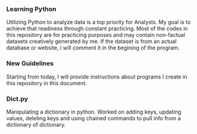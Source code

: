 ### Learning Python ###

Utilizing Python to analyze data is a top priority for Analysts. My goal is to achieve that readiness through 
constant practicing. Most of the codes in this repository are for practicing purposes and may contain non-factual 
datasets creatively generated by me. If the dataset is from an actual database or website,
I will comment it in the begining of the program.

### New Guidelines ###

Starting from today, I will provide instructions about programs I create in this repository in this document.

### Dict.py ###

Manipulating a dictionary in python. Worked on adding keys, updating values, deleting keys and 
using chained commands to pull info from a dictionary of dictionary.